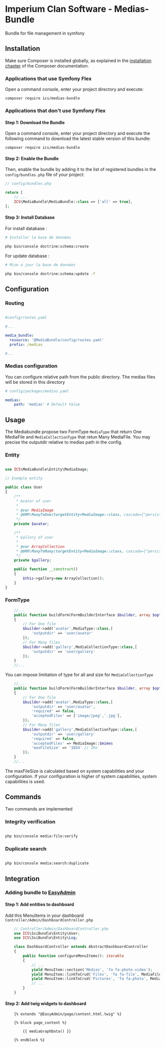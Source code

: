 # Imperium Clan Software - Medias-Bundle

Bundle for file management in symfony

## Installation

Make sure Composer is installed globally, as explained in the
[installation chapter](https://getcomposer.org/doc/00-intro.md)
of the Composer documentation.

### Applications that use Symfony Flex

Open a command console, enter your project directory and execute:

```console
composer require ics/medias-bundle
```

### Applications that don't use Symfony Flex

#### Step 1: Download the Bundle

Open a command console, enter your project directory and execute the
following command to download the latest stable version of this bundle:

```console
composer require ics/medias-bundle
```

#### Step 2: Enable the Bundle

Then, enable the bundle by adding it to the list of registered bundles
in the `config/bundles.php` file of your project:

```php
// config/bundles.php

return [
    // ...
    ICS\MediaBundle\MediaBundle::class => ['all' => true],
];
```

#### Step 3: Install Database

For install database :

```bash
# Installer la base de données

php bin/console doctrine:schema:create

```

For update database :

```bash
# Mise a jour la base de données

php bin/console doctrine:schema:update -f

```

## Configuration

### Routing

```yaml

#config/routes.yaml

#...

media_bundle:
  resource: '@MediaBundle/config/routes.yaml'
  prefix: /medias

#...

```

### Medias configuration

You can configure relative path from the public directory. The medias files will be stored in this directory 

```yaml
# config/packages/medias.yaml

medias:
    path: 'medias' # Default Value

```

## Usage

The Mediabundle propose two FormType `MediaType` that return One MediaFile and `MediaCollectionType` that retun Many MediaFile. You may precise the outputdir relative to medias path in the config.

### Entity

```php

use ICS\MediaBundle\Entity\MediaImage;

// Exemple entity

public class User
{
    /**
     * Avatar of user
     *
     * @var MediaImage
     * @ORM\ManyToOne(targetEntity=MediaImage::class, cascade={"persist","remove"})
     */
    private $avatar;

    /**
     * Gallery of user
     *
     * @var ArrayCollection
     * @ORM\ManyToMany(targetEntity=MediaImage::class, cascade={"persist","remove"})
     */
    private $gallery;

    public function __construct()
    {
        $this->gallery=new ArrayCollection();
    }
}

```
### FormType

```php
    //...
    public function buildForm(FormBuilderInterface $builder, array $options): void
    {
        // For One file
        $builder->add('avatar',MediaType::class,[
            'outputdir' => 'user/avatar'
        ]);
        // For Many files
        $builder->add('gallery',MediaCollectionType::class,[
            'outputdir' => 'user/gallery'
        ]);
    }
    //...
```
You can impose limitation of type for all and size for `MediaCollectionType`

```php
    //...
    public function buildForm(FormBuilderInterface $builder, array $options): void
    {
        // For One file
        $builder->add('avatar',MediaType::class,[
            'outputdir' => 'user/avatar',
            'required' => false,
            'acceptedFiles' => ['image/jpeg','.jpg'],
        ]);
        // For Many files
        $builder->add('gallery',MediaCollectionType::class,[
            'outputdir' => 'user/gallery'
            'required' => false,
            'acceptedFiles' => MediaImage::$mimes
            'maxFileSize' => '1024' // 1Ko
        ]);
    }
    //...
```

The maxFileSize is calculated based on system capabilities and your configuration. If your configuration is higher of system capabilities, system capabilities is used.

## Commands

Two commands are implemented

### Integrity verification

```bash

php bin/console media:file:verify

```

### Duplicate search

```bash

php bin/console media:search:duplicate

```

## Integration

### Adding bundle to [EasyAdmin](https://symfony.com/doc/current/bundles/EasyAdminBundle/index.html)

#### Step 1: Add entities to dashboard

Add this MenuItems in your dashboard `Controller/Admin/DashboardController.php`

```php
    // Controller/Admin/DashboardController.php
    use ICS\SsiBundle\Entity\User;
    use ICS\SsiBundle\Entity\Log;

    class DashboardController extends AbstractDashboardController
    {
        public function configureMenuItems(): iterable
        {
            // ...
            yield MenuItem::section('Medias', 'fa fa-photo-video');
            yield MenuItem::linkToCrud('Files', 'fa fa-file', MediaFile::class);
            yield MenuItem::linkToCrud('Pictures', 'fa fa-photo', MediaImage::class);
            // ...
        }
    }
```

#### Step 2: Add twig widgets to dashboard

```twig
    {% extends "@EasyAdmin/page/content.html.twig" %}

    {% block page_content %}

        {{ mediaGraphData() }}

    {% endblock %}
```
